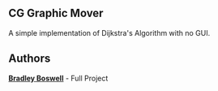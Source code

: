 ## CG Graphic Mover

A simple implementation of Dijkstra's Algorithm with no GUI. 

## Authors 

**[Bradley Boswell](https://www.github.com/bradleyboswell)** - Full Project 

